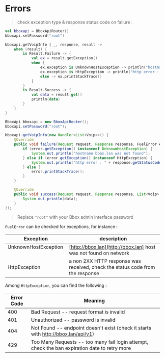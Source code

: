 # Errors

> check exception type & response status code on failure :

```kotlin
val bboxapi = BboxApiRouter()
bboxapi.setPassword("root")

bboxapi.getVoipInfo { _, response, result ->
    when (result) {
        is Result.Failure -> {
            val ex = result.getException()
            when {
                ex.exception is UnknownHostException -> println("hostname bbox.lan was not found")
                ex.exception is HttpException -> println("http error : ${response.statusCode}")
                else -> ex.printStackTrace()
            }
        }
        is Result.Success -> {
            val data = result.get()
            println(data)
        }
    }
}
```

```java
BboxApi bboxapi = new BboxApiRouter();
bboxapi.setPassword("root");

bboxapi.getVoipInfo(new Handler<List<Voip>>() {
    @Override
    public void failure(Request request, Response response, FuelError error) {
        if (error.getException() instanceof UnknownHostException) {
            System.out.println("hostname bbox.lan was not found");
        } else if (error.getException() instanceof HttpException) {
            System.out.println("http error : " + response.getStatusCode());
        } else {
            error.printStackTrace();
        }
    }

    @Override
    public void success(Request request, Response response, List<Voip> data) {
        System.out.println(data);
    }
});
```
> Replace `"root"` with your Bbox admin interface password


`FuelError` can be checked for exceptions, for instance : 

| Exception             |  description   |
|-----------------------|------------------------------------------|
| UnknownHostException  | [http://bbox.lan](http://bbox.lan) host was not found on network |
| HttpException         | a non 2XX HTTP response was received, check the status code from the response |

Among `HttpException`, you can find the following :

Error Code | Meaning
---------- | -------
400 | Bad Request -- request format is invalid
401 | Unauthorized -- password is invalid
404 | Not Found -- endpoint doesn't exist (check it starts with http://bbox.lan/api/v1)
429 | Too Many Requests -- too many fail login attempt, check the ban expiration date to retry more